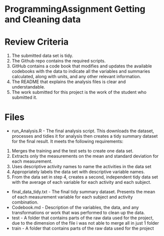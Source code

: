 # ProgrammingAssignment Getting and Cleaning data
# Review Criteria

1. The submitted data set is tidy.
2. The Github repo contains the required scripts.
3. GitHub contains a code book that modifies and updates the available codebooks with the data to indicate all the variables and summaries calculated, along with units, and any other relevant information.
4. The README that explains the analysis files is clear and understandable.
5. The work submitted for this project is the work of the student who submitted it.

# Files
- run_Analysis.R - The final analysis script. This downloads the dataset, processes and tidies it for analysis then creates a tidy summary dataset for the final result. It meets the following requirements:
1. Merges the training and the test sets to create one data set.
2. Extracts only the measurements on the mean and standard deviation for each measurement.
3. Uses descriptive activity names to name the activities in the data set
4. Appropriately labels the data set with descriptive variable names.
5. From the data set in step 4, creates a second, independent tidy data set with the average of each variable for each activity and each subject.

- final_data_tidy.txt - The final tidy summary dataset. Presents the mean of each measurement variable for each subject and activity combination.
- Codebook.md - Description of the variables, the data, and any transformations or work that was performed to clean up the data.
- test - A folder that contains parts of the raw data used for the project, due to the dimension of the file i was not able to merge all in just 1 folder
- train - A folder that contains parts of the raw data used for the project
